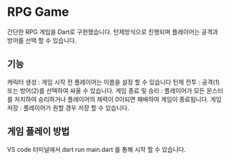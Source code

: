 # RPG Game
간단한 RPG 게임을 Dart로 구현했습니다. 턴제방식으로 진행되며 플레이어는 공격과 방어를 선택 할 수 있습니다.

## 기능
캐릭터 생성 : 게임 시작 전 플레이어는 이름을 설정 할 수 있습니다
턴제 전투 : 공격(1) 또는 방어(2)를 선택하여 싸울 수 있습니다.
게임 종료 및 승리 : 플레이어가 모든 몬스터를 처치하여 승리하거나 플레이어의 체력이 0이되면 패배하여 게임이 종료됩니다.
게임 저장 : 플레이어가 원할 경우 저장 할 수 있습니다.

## 게임 플레이 방법
VS code 터미널에서 dart run main.dart 를 통해 시작 할 수 있습니다.
